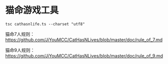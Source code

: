 # 猫命游戏工具

    tsc cathasnlife.ts --charset "utf8"

猫命7人规则：https://github.com/JiYouMCC/CatHasNLives/blob/master/doc/rule_of_7.md

猫命9人规则：https://github.com/JiYouMCC/CatHasNLives/blob/master/doc/rule_of_9.md
